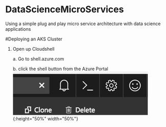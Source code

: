 # DataScienceMicroServices
Using a simple plug and play micro service architecture with data science applications

#Deploying an AKS Cluster

1. Open up Cloudshell

    a. Go to shell.azure.com

    b. click the shell button from the Azure Portal  ![cloudshell](/images/cloudshell.png){:height="50%" width="50%"}
